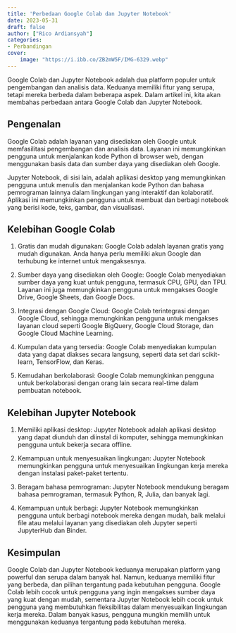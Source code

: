 ```yaml
---
title: 'Perbedaan Google Colab dan Jupyter Notebook'
date: 2023-05-31
draft: false
author: ["Rico Ardiansyah"]
categories:
- Perbandingan
cover:
    image: "https://i.ibb.co/ZB2mW5F/IMG-6329.webp"
---
```

Google Colab dan Jupyter Notebook adalah dua platform populer untuk pengembangan dan analisis data. Keduanya memiliki fitur yang serupa, tetapi mereka berbeda dalam beberapa aspek. Dalam artikel ini, kita akan membahas perbedaan antara Google Colab dan Jupyter Notebook.

## Pengenalan

Google Colab adalah layanan yang disediakan oleh Google untuk memfasilitasi pengembangan dan analisis data. Layanan ini memungkinkan pengguna untuk menjalankan kode Python di browser web, dengan menggunakan basis data dan sumber daya yang disediakan oleh Google.

Jupyter Notebook, di sisi lain, adalah aplikasi desktop yang memungkinkan pengguna untuk menulis dan menjalankan kode Python dan bahasa pemrograman lainnya dalam lingkungan yang interaktif dan kolaboratif. Aplikasi ini memungkinkan pengguna untuk membuat dan berbagi notebook yang berisi kode, teks, gambar, dan visualisasi.

## Kelebihan Google Colab

1. Gratis dan mudah digunakan: Google Colab adalah layanan gratis yang mudah digunakan. Anda hanya perlu memiliki akun Google dan terhubung ke internet untuk mengaksesnya.

2. Sumber daya yang disediakan oleh Google: Google Colab menyediakan sumber daya yang kuat untuk pengguna, termasuk CPU, GPU, dan TPU. Layanan ini juga memungkinkan pengguna untuk mengakses Google Drive, Google Sheets, dan Google Docs.

3. Integrasi dengan Google Cloud: Google Colab terintegrasi dengan Google Cloud, sehingga memungkinkan pengguna untuk mengakses layanan cloud seperti Google BigQuery, Google Cloud Storage, dan Google Cloud Machine Learning.

4. Kumpulan data yang tersedia: Google Colab menyediakan kumpulan data yang dapat diakses secara langsung, seperti data set dari scikit-learn, TensorFlow, dan Keras.

5. Kemudahan berkolaborasi: Google Colab memungkinkan pengguna untuk berkolaborasi dengan orang lain secara real-time dalam pembuatan notebook.

## Kelebihan Jupyter Notebook

1. Memiliki aplikasi desktop: Jupyter Notebook adalah aplikasi desktop yang dapat diunduh dan diinstal di komputer, sehingga memungkinkan pengguna untuk bekerja secara offline.

2. Kemampuan untuk menyesuaikan lingkungan: Jupyter Notebook memungkinkan pengguna untuk menyesuaikan lingkungan kerja mereka dengan instalasi paket-paket tertentu.

3. Beragam bahasa pemrograman: Jupyter Notebook mendukung beragam bahasa pemrograman, termasuk Python, R, Julia, dan banyak lagi.

4. Kemampuan untuk berbagi: Jupyter Notebook memungkinkan pengguna untuk berbagi notebook mereka dengan mudah, baik melalui file atau melalui layanan yang disediakan oleh Jupyter seperti JupyterHub dan Binder.

## Kesimpulan

Google Colab dan Jupyter Notebook keduanya merupakan platform yang powerful dan serupa dalam banyak hal. Namun, keduanya memiliki fitur yang berbeda, dan pilihan tergantung pada kebutuhan pengguna. Google Colab lebih cocok untuk pengguna yang ingin mengakses sumber daya yang kuat dengan mudah, sementara Jupyter Notebook lebih cocok untuk pengguna yang membutuhkan fleksibilitas dalam menyesuaikan lingkungan kerja mereka. Dalam banyak kasus, pengguna mungkin memilih untuk menggunakan keduanya tergantung pada kebutuhan mereka.
